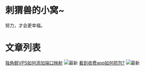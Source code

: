# 刺猬兽的小窝~
努力，才会更幸福。
# 文章列表
[独角鲸VPS如何添加端口映射](https://herissmon2016.github.io/post/1)  ![最新](https://ooo.0x0.ooo/2025/05/17/OdKy6G.png)
[看到收费app如何抓包?](https://herissmon2016.github.io/post/2)  ![最新](https://ooo.0x0.ooo/2025/05/17/OdKy6G.png)
